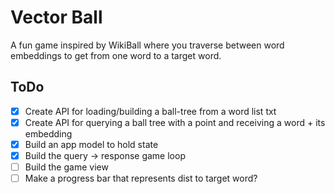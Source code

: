 # Vector Ball

A fun game inspired by WikiBall where you traverse between word embeddings to get from one word to a target word.


## ToDo

 - [x] Create API for loading/building a ball-tree from a word list txt
 - [x] Create API for querying a ball tree with a point and receiving a word + its embedding
 - [x] Build an app model to hold state
 - [x] Build the query -> response game loop
 - [ ] Build the game view
 - [ ] Make a progress bar that represents dist to target word?
